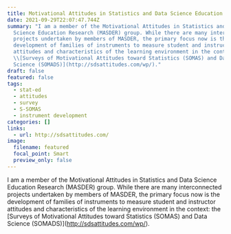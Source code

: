 ```yaml
---
title: Motivational Attitudes in Statistics and Data Science Education Research
date: 2021-09-29T22:07:47.744Z
summary: "I am a member of the Motivational Attitudes in Statistics and Data
  Science Education Research (MASDER) group. While there are many interconnected
  projects undertaken by members of MASDER, the primary focus now is the
  development of families of instruments to measure student and instructor
  attitudes and characteristics of the learning environment in the context: the
  \\[Surveys of Motivational Attitudes toward Statistics (SOMAS) and Data
  Science (SOMADS)](http://sdsattitudes.com/wp/)."
draft: false
featured: false
tags:
  - stat-ed
  - attitudes
  - survey
  - S-SOMAS
  - instrument development
categories: []
links:
  - url: http://sdsattitudes.com/
image:
  filename: featured
  focal_point: Smart
  preview_only: false
---
```

I am a member of the Motivational Attitudes in Statistics and Data Science Education Research (MASDER) group. While there are many interconnected projects undertaken by members of MASDER, the primary focus now is the development of families of instruments to measure student and instructor attitudes and characteristics of the learning environment in the context: the \[Surveys of Motivational Attitudes toward Statistics (SOMAS) and Data Science (SOMADS)](http://sdsattitudes.com/wp/).